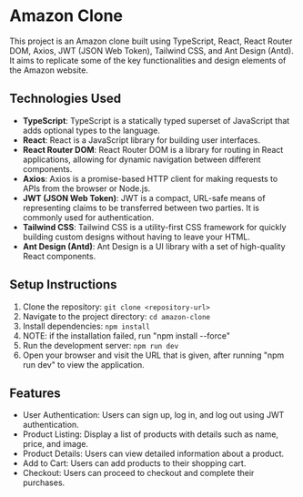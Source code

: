 # Amazon Clone

This project is an Amazon clone built using TypeScript, React, React Router DOM, Axios, JWT (JSON Web Token), Tailwind CSS, and Ant Design (Antd). It aims to replicate some of the key functionalities and design elements of the Amazon website.

## Technologies Used

- **TypeScript**: TypeScript is a statically typed superset of JavaScript that adds optional types to the language.
- **React**: React is a JavaScript library for building user interfaces.
- **React Router DOM**: React Router DOM is a library for routing in React applications, allowing for dynamic navigation between different components.
- **Axios**: Axios is a promise-based HTTP client for making requests to APIs from the browser or Node.js.
- **JWT (JSON Web Token)**: JWT is a compact, URL-safe means of representing claims to be transferred between two parties. It is commonly used for authentication.
- **Tailwind CSS**: Tailwind CSS is a utility-first CSS framework for quickly building custom designs without having to leave your HTML.
- **Ant Design (Antd)**: Ant Design is a UI library with a set of high-quality React components.

## Setup Instructions

1. Clone the repository: `git clone <repository-url>`
2. Navigate to the project directory: `cd amazon-clone`
3. Install dependencies: `npm install`
4. NOTE: if the installation failed, run "npm install --force"
5. Run the development server: `npm run dev`
6. Open your browser and visit the URL that is given, after running "npm run dev" to view the application.

## Features

- User Authentication: Users can sign up, log in, and log out using JWT authentication.
- Product Listing: Display a list of products with details such as name, price, and image.
- Product Details: Users can view detailed information about a product.
- Add to Cart: Users can add products to their shopping cart.
- Checkout: Users can proceed to checkout and complete their purchases.
